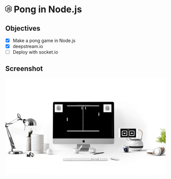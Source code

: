 # <img src="node-js.svg" width="20"/> Pong in Node.js

## Objectives
- [x] Make a pong game in Node.js
- [x] deepstream.io
- [ ] Deploy with socket.io

## Screenshot
![alt-text](./screen.png)

